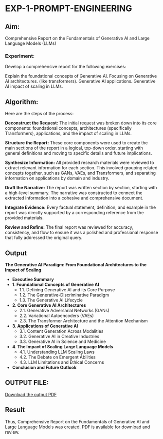 # EXP-1-PROMPT-ENGINEERING

## Aim: 
Comprehensive Report on the Fundamentals of Generative AI and Large Language Models (LLMs)

### Experiment: 
Develop a comprehensive report for the following exercises:

Explain the foundational concepts of Generative AI.
Focusing on Generative AI architectures. (like transformers).
Generative AI applications.
Generative AI impact of scaling in LLMs.

## Algorithm:
Here are the steps of the process:

**Deconstruct the Request:** The initial request was broken down into its core components: foundational concepts, architectures (specifically Transformers), applications, and the impact of scaling in LLMs.

**Structure the Report:** These core components were used to create the main sections of the report in a logical, top-down order, starting with general definitions and moving to specific details and future implications.

**Synthesize Information:** All provided research materials were reviewed to extract relevant information for each section. This involved grouping related concepts together, such as GANs, VAEs, and Transformers, and separating information on applications by domain and industry.

**Draft the Narrative:** The report was written section by section, starting with a high-level summary. The narrative was constructed to connect the extracted information into a cohesive and comprehensive document.

**Integrate Evidence:** Every factual statement, definition, and example in the report was directly supported by a corresponding reference from the provided materials.

**Review and Refine:** The final report was reviewed for accuracy, consistency, and flow to ensure it was a polished and professional response that fully addressed the original query.

## Output

**The Generative AI Paradigm: From Foundational Architectures to the Impact of Scaling**

*   **Executive Summary**
*   **1. Foundational Concepts of Generative AI**
    *   1.1. Defining Generative AI and its Core Purpose
    *   1.2. The Generative-Discriminative Paradigm
    *   1.3. The Generative AI Lifecycle
*   **2. Core Generative AI Architectures**
    *   2.1. Generative Adversarial Networks (GANs)
    *   2.2. Variational Autoencoders (VAEs)
    *   2.3. The Transformer Architecture and the Attention Mechanism
*   **3. Applications of Generative AI**
    *   3.1. Content Generation Across Modalities
    *   3.2. Generative AI in Creative Industries
    *   3.3. Generative AI in Science and Medicine
*   **4. The Impact of Scaling Large Language Models**
    *   4.1. Understanding LLM Scaling Laws
    *   4.2. The Debate on Emergent Abilities
    *   4.3. LLM Limitations and Ethical Concerns
*   **Conclusion and Future Outlook**

## OUTPUT FILE:
[Download the output PDF](https://github.com/NANDAVELAN/Prompt_Engineering_lab_Experiments/blob/main/Experiment1/Generative%20AI_%20Concepts%20and%20Impact_.pdf)



## Result
Thus, Comprehensive Report on the Fundamentals of Generative AI and Large Language Models was created.
PDF is available for download and review.

